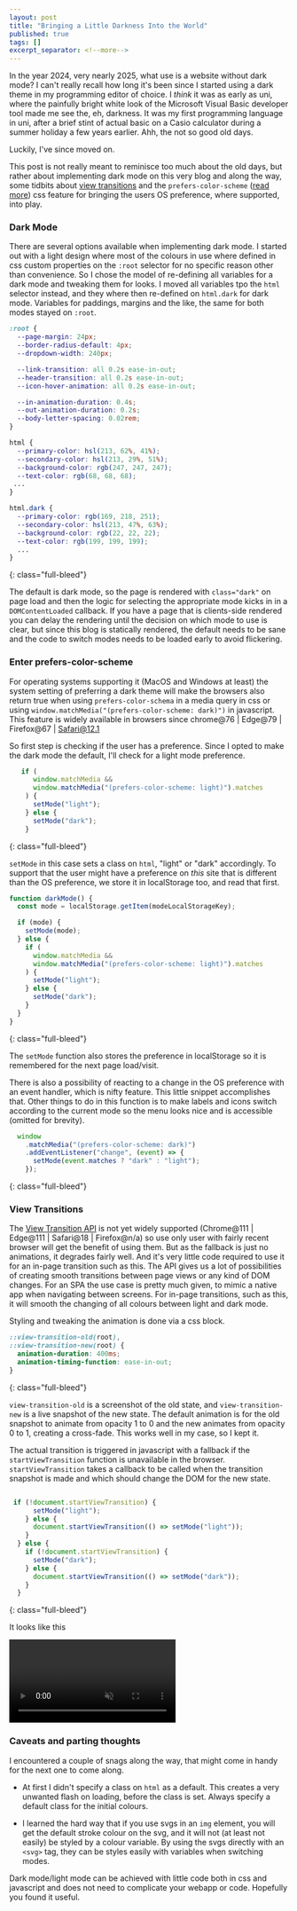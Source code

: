 ```yaml
---
layout: post
title: "Bringing a Little Darkness Into the World"
published: true
tags: []
excerpt_separator: <!--more-->
---
```


In the year 2024, very nearly 2025, what use is a website without dark mode? I can't really recall how long it's been since I started using a dark theme in my programming editor of choice. I _think_ it was as early as uni, where the painfully bright white look of the Microsoft Visual Basic developer tool made me see the, eh, darkness. It was my first programming language in uni, after a brief stint of actual basic on a Casio calculator during a summer holiday a few years earlier. Ahh, the not so good old days. 

Luckily, I've since moved on.

This post is not really meant to reminisce too much about the old days, but rather about implementing dark mode on this very blog and along the way, some tidbits about [view transitions](https://developer.mozilla.org/en-US/docs/Web/API/View_Transitions_API) and the `prefers-color-scheme` ([read more](https://developer.mozilla.org/en-US/docs/Web/CSS/@media/prefers-color-scheme)) css feature for bringing the users OS preference, where supported, into play. 
<!--more-->

<h3><a name="darkmode">Dark Mode</a></h3>

There are several options available when implementing dark mode. I started out with a light design where most of the colours in use where defined in css custom properties on the `:root` selector for no specific reason other than convenience. So I chose the model of re-defining all variables for a dark mode and tweaking them for looks. I moved all variables tpo the `html` selector instead, and they where then re-defined on `html.dark` for dark mode. Variables for paddings, margins and the like, the same for both modes stayed on `:root`. 

```css
:root {
  --page-margin: 24px;
  --border-radius-default: 4px;
  --dropdown-width: 240px;

  --link-transition: all 0.2s ease-in-out;
  --header-transition: all 0.2s ease-in-out;
  --icon-hover-animation: all 0.2s ease-in-out;

  --in-animation-duration: 0.4s;
  --out-animation-duration: 0.2s;
  --body-letter-spacing: 0.02rem;
}

html {
  --primary-color: hsl(213, 62%, 41%);
  --secondary-color: hsl(213, 29%, 51%);
  --background-color: rgb(247, 247, 247);
  --text-color: rgb(68, 68, 68);
 ...
}

html.dark {
  --primary-color: rgb(169, 218, 251);
  --secondary-color: hsl(213, 47%, 63%);
  --background-color: rgb(22, 22, 22);
  --text-color: rgb(199, 199, 199);
  ...
}
```
{: class="full-bleed"}

The default is dark mode, so the page is rendered with `class="dark"` on page load and then the logic for selecting the appropriate mode kicks in in a `DOMContentLoaded` callback. If you have a page that is clients-side rendered you can delay the rendering until the decision on which mode to use is clear, but since this blog is statically rendered, the default needs to be sane and the code to switch modes needs to be loaded early to avoid flickering.

<h3><a name="prefers">Enter prefers-color-scheme</a></h3>

For operating systems supporting it (MacOS and Windows at least) the system setting of preferring a dark theme will make the browsers also return true when using `prefers-color-schema` in a media query in css or using `window.matchMedia("(prefers-color-scheme: dark)")` in javascript. This feature is widely available in browsers since chrome@76 \| Edge@79 \| Firefox@67 \| Safari@12.1

So first step is checking if the user has a preference. Since I opted to make the dark mode the default, I'll check for a light mode preference. 

```javascript
   if (
      window.matchMedia &&
      window.matchMedia("(prefers-color-scheme: light)").matches
    ) {
      setMode("light");
    } else {
      setMode("dark");
    }
```
{: class="full-bleed"}

`setMode` in this case sets a class on `html`, "light" or "dark" accordingly. To support that the user might have a preference on _this_ site that is different than the OS preference, we store it in localStorage too, and read that first. 


```javascript
function darkMode() {
  const mode = localStorage.getItem(modeLocalStorageKey);

  if (mode) {
    setMode(mode);
  } else {
    if (
      window.matchMedia &&
      window.matchMedia("(prefers-color-scheme: light)").matches
    ) {
      setMode("light");
    } else {
      setMode("dark");
    }
  }
}
```
{: class="full-bleed"}

The `setMode` function also stores the preference in localStorage so it is remembered for the next page load/visit. 

There is also a possibility of reacting to a change in the OS preference with an event handler, which is nifty feature. This little snippet accomplishes that. Other things to do in this function is to make labels and icons switch according to the current mode so the menu looks nice and is accessible (omitted for brevity).

```javascript
  window
    .matchMedia("(prefers-color-scheme: dark)")
    .addEventListener("change", (event) => {
      setMode(event.matches ? "dark" : "light");
    });
```
{: class="full-bleed"}

<h3><a name="viewtrans">View Transitions</a></h3>

The [View Transition API](https://developer.mozilla.org/en-US/docs/Web/API/View_Transitions_API) is not yet widely supported (Chrome@111 \| Edge@111 \| Safari@18 \| Firefox@n/a) so use only user with fairly recent browser will get the benefit of using them. But as the fallback is just no animations, it degrades fairly well. And it's very little code required to use it for an in-page transition such as this. The API gives us a lot of possibilities of creating smooth transitions between page views or any kind of DOM changes. For an SPA the use case is pretty much given, to mimic a native app when navigating between screens. For in-page transitions, such as this, it will smooth the changing of all colours between light and dark mode. 

Styling and tweaking the animation is done via a css block. 

```css
::view-transition-old(root),
::view-transition-new(root) {
  animation-duration: 400ms;
  animation-timing-function: ease-in-out;
}
```
{: class="full-bleed"}

`view-transition-old` is a screenshot of the old state, and `view-transition-new` is a live snapshot of the new state. The default animation is for the old snapshot to animate from opacity 1 to 0 and the new animates from opacity 0 to 1, creating a cross-fade. This works well in my case, so I kept it. 

The actual transition is triggered in javascript with a fallback if the `startViewTransition` function is unavailable in the browser. `startViewTransition` takes a callback to be called when the transition snapshot is made and which should change the DOM for the new state. 

```javascript

 if (!document.startViewTransition) {
      setMode("light");
    } else {
      document.startViewTransition(() => setMode("light"));
    }
  } else {
    if (!document.startViewTransition) {
      setMode("dark");
    } else {
      document.startViewTransition(() => setMode("dark"));
    }
  }

```
{: class="full-bleed"}

It looks like this

<video class="full-bleed" src="/assets/media/darkness.mov" autoplay loop muted></video>

<h3><a name="caveat">Caveats and parting thoughts</a></h3>

I encountered a couple of snags along the way, that might come in handy for the next one to come along. 

* At first I didn't specify a class on `html` as a default. This creates a very unwanted flash on loading, before the class is set. Always specify a default class for the initial colours. 

* I learned the hard way that if you use svgs in an `img` element, you will get the default stroke colour on the svg, and it will not (at least not easily) be styled by a colour variable. By using the svgs directly with an `<svg>` tag, they can be styles easily with variables when switching modes. 

Dark mode/light mode can be achieved with little code both in css and javascript and does not need to complicate your webapp or code. Hopefully you found it useful. 